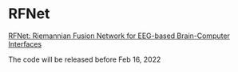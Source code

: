 # RFNet


[RFNet: Riemannian Fusion Network for EEG-based Brain-Computer Interfaces](https://arxiv.org/abs/2008.08633)

The code will be released before Feb 16, 2022
